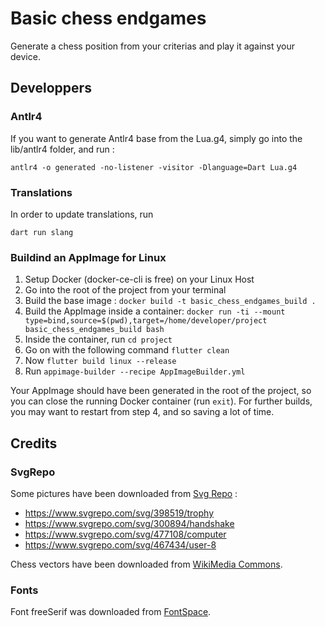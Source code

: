# Basic chess endgames

Generate a chess position from your criterias and play it against your device.

## Developpers

### Antlr4

If you want to generate Antlr4 base from the Lua.g4, simply go into the lib/antlr4 folder, and run :

```
antlr4 -o generated -no-listener -visitor -Dlanguage=Dart Lua.g4

```

### Translations

In order to update translations, run

```
dart run slang
```

### Buildind an AppImage for Linux

1. Setup Docker (docker-ce-cli is free) on your Linux Host
2. Go into the root of the project from your terminal
3. Build the base image : `docker build -t basic_chess_endgames_build .`
4. Build the AppImage inside a container: `docker run -ti --mount type=bind,source=$(pwd),target=/home/developer/project basic_chess_endgames_build bash`
5. Inside the container, run `cd project`
6. Go on with the following command `flutter clean`
7. Now `flutter build linux --release`
8. Run `appimage-builder --recipe AppImageBuilder.yml`

Your AppImage should have been generated in the root of the project, so you can close the running Docker container (run `exit`).
For further builds, you may want to restart from step 4, and so saving a lot of time.

## Credits

### SvgRepo

Some pictures have been downloaded from [Svg Repo](https://www.svgrepo.com/) :
* https://www.svgrepo.com/svg/398519/trophy
* https://www.svgrepo.com/svg/300894/handshake
* https://www.svgrepo.com/svg/477108/computer
* https://www.svgrepo.com/svg/467434/user-8

Chess vectors have been downloaded from [WikiMedia Commons](https://commons.wikimedia.org/wiki/Category:SVG_chess_pieces).

### Fonts

Font freeSerif was downloaded from [FontSpace](https://www.fontspace.com/freeserif-font-f13277).
